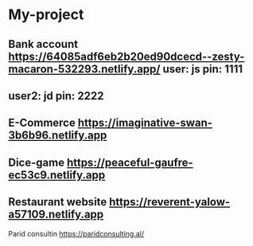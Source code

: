 # My-project



Bank account
https://64085adf6eb2b20ed90dcecd--zesty-macaron-532293.netlify.app/
user: js 
pin: 1111
--------
user2: jd
pin: 2222
---------

E-Commerce 
https://imaginative-swan-3b6b96.netlify.app
---------
Dice-game
https://peaceful-gaufre-ec53c9.netlify.app
---------
Restaurant website
https://reverent-yalow-a57109.netlify.app
---------
Parid consultin
https://paridconsulting.al/


